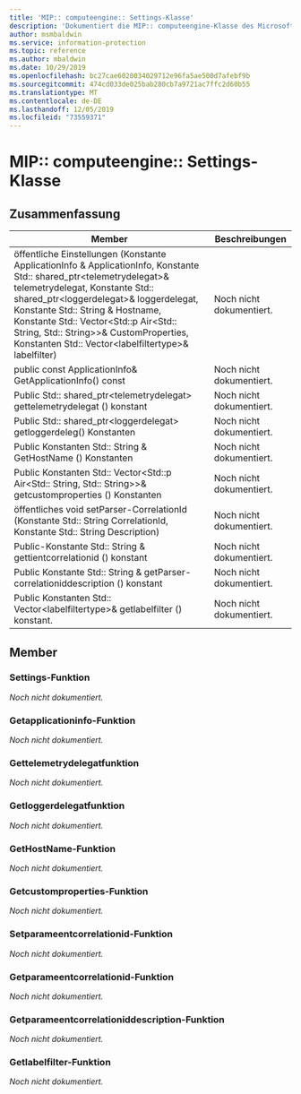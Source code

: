 ```yaml
---
title: 'MIP:: computeengine:: Settings-Klasse'
description: 'Dokumentiert die MIP:: computeengine-Klasse des Microsoft Information Protection (MIP) SDK.'
author: msmbaldwin
ms.service: information-protection
ms.topic: reference
ms.author: mbaldwin
ms.date: 10/29/2019
ms.openlocfilehash: bc27cae6020034029712e96fa5ae500d7afebf9b
ms.sourcegitcommit: 474cd033de025bab280cb7a9721ac7ffc2d60b55
ms.translationtype: MT
ms.contentlocale: de-DE
ms.lasthandoff: 12/05/2019
ms.locfileid: "73559371"
---
```

# <a name="class-mipcomputeenginesettings"></a>MIP:: computeengine:: Settings-Klasse 
  
## <a name="summary"></a>Zusammenfassung
 Member                        | Beschreibungen                                
--------------------------------|---------------------------------------------
öffentliche Einstellungen (Konstante ApplicationInfo & ApplicationInfo, Konstante Std:: shared_ptr\<telemetrydelegat\>& telemetrydelegat, Konstante Std:: shared_ptr\<loggerdelegat\>& loggerdelegat, Konstante Std:: String & Hostname, Konstante Std:: Vector\<Std::p Air\<Std:: String, Std:: String\>\>& CustomProperties, Konstanten Std:: Vector\<labelfiltertype\>& labelfilter)  | Noch nicht dokumentiert.
public const ApplicationInfo& GetApplicationInfo() const  | Noch nicht dokumentiert.
Public Std:: shared_ptr\<telemetrydelegat\> gettelemetrydelegat () konstant  | Noch nicht dokumentiert.
Public Std:: shared_ptr\<loggerdelegat\> getloggerdeleg() Konstanten  | Noch nicht dokumentiert.
Public Konstanten Std:: String & GetHostName () Konstanten  | Noch nicht dokumentiert.
Public Konstanten Std:: Vector\<Std::p Air\<Std:: String, Std:: String\>\>& getcustomproperties () Konstanten  | Noch nicht dokumentiert.
öffentliches void setParser-CorrelationId (Konstante Std:: String CorrelationId, Konstante Std:: String Description)  | Noch nicht dokumentiert.
Public-Konstante Std:: String & gettientcorrelationid () konstant  | Noch nicht dokumentiert.
Public Konstante Std:: String & getParser-correlationiddescription () konstant  | Noch nicht dokumentiert.
Public Konstanten Std:: Vector\<labelfiltertype\>& getlabelfilter () konstant.  | Noch nicht dokumentiert.
  
## <a name="members"></a>Member
  
### <a name="settings-function"></a>Settings-Funktion
_Noch nicht dokumentiert._

  
### <a name="getapplicationinfo-function"></a>Getapplicationinfo-Funktion
_Noch nicht dokumentiert._

  
### <a name="gettelemetrydelegate-function"></a>Gettelemetrydelegatfunktion
_Noch nicht dokumentiert._

  
### <a name="getloggerdelegate-function"></a>Getloggerdelegatfunktion
_Noch nicht dokumentiert._

  
### <a name="gethostname-function"></a>GetHostName-Funktion
_Noch nicht dokumentiert._

  
### <a name="getcustomproperties-function"></a>Getcustomproperties-Funktion
_Noch nicht dokumentiert._

  
### <a name="setparentcorrelationid-function"></a>Setparameentcorrelationid-Funktion
_Noch nicht dokumentiert._

  
### <a name="getparentcorrelationid-function"></a>Getparameentcorrelationid-Funktion
_Noch nicht dokumentiert._

  
### <a name="getparentcorrelationiddescription-function"></a>Getparameentcorrelationiddescription-Funktion
_Noch nicht dokumentiert._

  
### <a name="getlabelfilter-function"></a>Getlabelfilter-Funktion
_Noch nicht dokumentiert._
